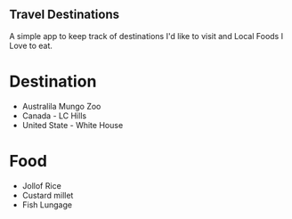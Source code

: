## Travel Destinations

A simple app to keep track of destinations I'd like to visit and Local Foods I Love to eat.

# Destination

- Australila Mungo Zoo
- Canada - LC Hills
- United State - White House

# Food

- Jollof Rice
- Custard millet
- Fish Lungage
